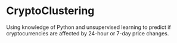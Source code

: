 # CryptoClustering
Using knowledge of Python and unsupervised learning to predict if cryptocurrencies are affected by 24-hour or 7-day price changes.
